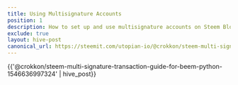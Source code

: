 ```yaml
---
title: Using Multisignature Accounts
position: 1
description: How to set up and use multisignature accounts on Steem Blockchain.
exclude: true
layout: hive-post
canonical_url: https://steemit.com/utopian-io/@crokkon/steem-multi-signature-transaction-guide-for-beem-python-1546636997324
---
```


{{'@crokkon/steem-multi-signature-transaction-guide-for-beem-python-1546636997324' | hive_post}}
